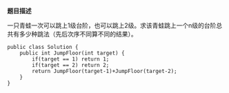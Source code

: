 **题目描述**

一只青蛙一次可以跳上1级台阶，也可以跳上2级。求该青蛙跳上一个n级的台阶总共有多少种跳法（先后次序不同算不同的结果）。
```
public class Solution {
    public int JumpFloor(int target) {
        if(target == 1) return 1;
        if(target == 2) return 2;
        return JumpFloor(target-1)+JumpFloor(target-2);
    }
}
```